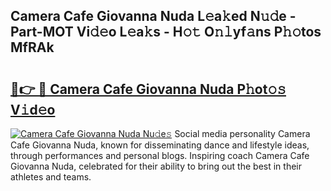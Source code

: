 ## Camera Cafe Giovanna Nuda L𝚎a𝚔ed N𝚞𝚍e - Part-MOT Vi𝚍𝚎o L𝚎a𝚔s - H𝚘𝚝 O𝚗𝚕yf𝚊ns P𝚑𝚘tos MfRAk

# <h2><a href="http://kf671mq.oniu.top/?m=Camera+Cafe+Giovanna+Nuda">🔗👉 🔴 Camera Cafe Giovanna Nuda P𝚑ot𝚘𝚜 V𝚒d𝚎o</a></h2>

[![Camera Cafe Giovanna Nuda Nu𝚍e𝚜](https://i.imgur.com/0qMVB7G.gif)](http://kf671mq.oniu.top/?m=Camera+Cafe+Giovanna+Nuda)
Social media personality Camera Cafe Giovanna Nuda, known for disseminating dance and lifestyle ideas, through performances and personal blogs. Inspiring coach Camera Cafe Giovanna Nuda, celebrated for their ability to bring out the best in their athletes and teams.  
